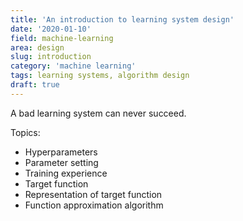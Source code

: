 ```yaml
---
title: 'An introduction to learning system design'
date: '2020-01-10'
field: machine-learning
area: design
slug: introduction
category: 'machine learning'
tags: learning systems, algorithm design
draft: true
---
```


A bad learning system can never succeed.

Topics:

- Hyperparameters
- Parameter setting
- Training experience
- Target function
- Representation of target function
- Function approximation algorithm
